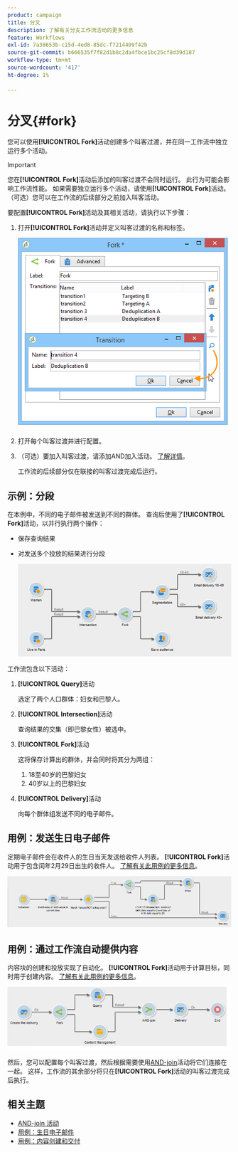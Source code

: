 ```yaml
---
product: campaign
title: 分叉
description: 了解有关分支工作流活动的更多信息
feature: Workflows
exl-id: 7a38653b-c15d-4ed8-85dc-f7214409f42b
source-git-commit: b666535f7f82d1b8c2da4fbce1bc25cf8d39d187
workflow-type: tm+mt
source-wordcount: '417'
ht-degree: 1%

---
```


# 分叉{#fork}



您可以使用&#x200B;**[!UICONTROL Fork]**&#x200B;活动创建多个叫客过渡，并在同一工作流中独立运行多个活动。

>[!IMPORTANT]
>
>您在&#x200B;**[!UICONTROL Fork]**&#x200B;活动后添加的叫客过渡不会同时运行。 此行为可能会影响工作流性能。 如果需要独立运行多个活动，请使用&#x200B;**[!UICONTROL Fork]**&#x200B;活动。 （可选）您可以在工作流的后续部分之前加入叫客活动。

要配置&#x200B;**[!UICONTROL Fork]**&#x200B;活动及其相关活动，请执行以下步骤：

1. 打开&#x200B;**[!UICONTROL Fork]**&#x200B;活动并定义叫客过渡的名称和标签。

   ![](assets/s_user_segmentation_fork.png)

1. 打开每个叫客过渡并进行配置。
1. （可选）要加入叫客过渡，请添加AND加入活动。 [了解详情](and-join.md)。

   工作流的后续部分仅在联接的叫客过渡完成后运行。

## 示例：分段

在本例中，不同的电子邮件被发送到不同的群体。 查询后使用了&#x200B;**[!UICONTROL Fork]**&#x200B;活动，以并行执行两个操作：

* 保存查询结果
* 对发送多个投放的结果进行分段

  ![分支活动遵循两个查询的交集，并在列表更新活动和拆分活动之前。](assets/wkf_fork_example.png)

工作流包含以下活动：

1. **[!UICONTROL Query]**&#x200B;活动

   选定了两个人口群体：妇女和巴黎人。

1. **[!UICONTROL Intersection]**&#x200B;活动

   查询结果的交集（即巴黎女性）被选中。

1. **[!UICONTROL Fork]**&#x200B;活动

   这将保存计算出的群体，并会同时将其分为两组：

   1. 18至40岁的巴黎妇女
   1. 40岁以上的巴黎妇女

1. **[!UICONTROL Delivery]**&#x200B;活动

   向每个群体组发送不同的电子邮件。

## 用例：发送生日电子邮件

定期电子邮件会在收件人的生日当天发送给收件人列表。 **[!UICONTROL Fork]**&#x200B;活动用于包含闰年2月29日出生的收件人。 [了解有关此用例的更多信息](sending-a-birthday-email.md)。

![分支活动遵循测试活动，并位于两个查询活动之前。](assets/birthday-workflow_usecase_1.png)

## 用例：通过工作流自动提供内容

内容块的创建和投放实现了自动化。 **[!UICONTROL Fork]**&#x200B;活动用于计算目标，同时用于创建内容。 [了解有关此用例的更多信息](../../delivery/using/automating-via-workflows.md#creating-the-delivery-and-its-content)。

![分支活动在传递活动之后，位于查询活动和内容管理活动之前，这两个活动都是通过AND-join活动联接的。](../../delivery/using/assets/d_ncs_content_workflow10.png)

然后，您可以配置每个叫客过渡，然后根据需要使用[AND-join](and-join.md)活动将它们连接在一起。 这样，工作流的其余部分将只在&#x200B;**[!UICONTROL Fork]**&#x200B;活动的叫客过渡完成后执行。

## 相关主题

* [AND-join 活动](and-join.md)
* [用例：生日电子邮件](sending-a-birthday-email.md)
* [用例：内容创建和交付](../../delivery/using/automating-via-workflows.md#creating-the-delivery-and-its-content)
